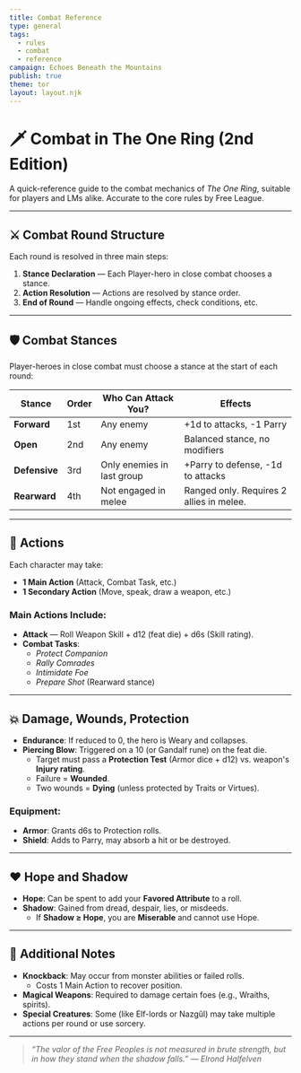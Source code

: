 ```yaml
---
title: Combat Reference
type: general
tags:
  - rules
  - combat
  - reference
campaign: Echoes Beneath the Mountains
publish: true
theme: tor
layout: layout.njk
---
```


# 🗡 Combat in The One Ring (2nd Edition)

A quick-reference guide to the combat mechanics of *The One Ring*, suitable for players and LMs alike. Accurate to the core rules by Free League.

---

## ⚔️ Combat Round Structure

Each round is resolved in three main steps:

1. **Stance Declaration** — Each Player-hero in close combat chooses a stance.
2. **Action Resolution** — Actions are resolved by stance order.
3. **End of Round** — Handle ongoing effects, check conditions, etc.

---

## 🛡 Combat Stances

Player-heroes in close combat must choose a stance at the start of each round:

| Stance       | Order   | Who Can Attack You?        | Effects                                      |
|--------------|---------|-----------------------------|----------------------------------------------|
| **Forward**   | 1st     | Any enemy                   | +1d to attacks, -1 Parry                      |
| **Open**      | 2nd     | Any enemy                   | Balanced stance, no modifiers                |
| **Defensive** | 3rd     | Only enemies in last group  | +Parry to defense, -1d to attacks             |
| **Rearward**  | 4th     | Not engaged in melee        | Ranged only. Requires 2 allies in melee.      |

---

## 🎯 Actions

Each character may take:
- **1 Main Action** (Attack, Combat Task, etc.)
- **1 Secondary Action** (Move, speak, draw a weapon, etc.)

### Main Actions Include:
- **Attack** — Roll Weapon Skill + d12 (feat die) + d6s (Skill rating).
- **Combat Tasks**:
  - *Protect Companion*
  - *Rally Comrades*
  - *Intimidate Foe*
  - *Prepare Shot* (Rearward stance)

---

## 💥 Damage, Wounds, Protection

- **Endurance**: If reduced to 0, the hero is Weary and collapses.
- **Piercing Blow**: Triggered on a 10 (or Gandalf rune) on the feat die.
  - Target must pass a **Protection Test** (Armor dice + d12) vs. weapon's **Injury rating**.
  - Failure = **Wounded**.
  - Two wounds = **Dying** (unless protected by Traits or Virtues).

### Equipment:
- **Armor**: Grants d6s to Protection rolls.
- **Shield**: Adds to Parry, may absorb a hit or be destroyed.

---

## ❤️ Hope and Shadow

- **Hope**: Can be spent to add your **Favored Attribute** to a roll.
- **Shadow**: Gained from dread, despair, lies, or misdeeds.
  - If **Shadow ≥ Hope**, you are **Miserable** and cannot use Hope.

---

## 📜 Additional Notes

- **Knockback**: May occur from monster abilities or failed rolls.
  - Costs 1 Main Action to recover position.
- **Magical Weapons**: Required to damage certain foes (e.g., Wraiths, spirits).
- **Special Creatures**: Some (like Elf-lords or Nazgûl) may take multiple actions per round or use sorcery.

---

> *“The valor of the Free Peoples is not measured in brute strength, but in how they stand when the shadow falls.”* — *Elrond Halfelven*

